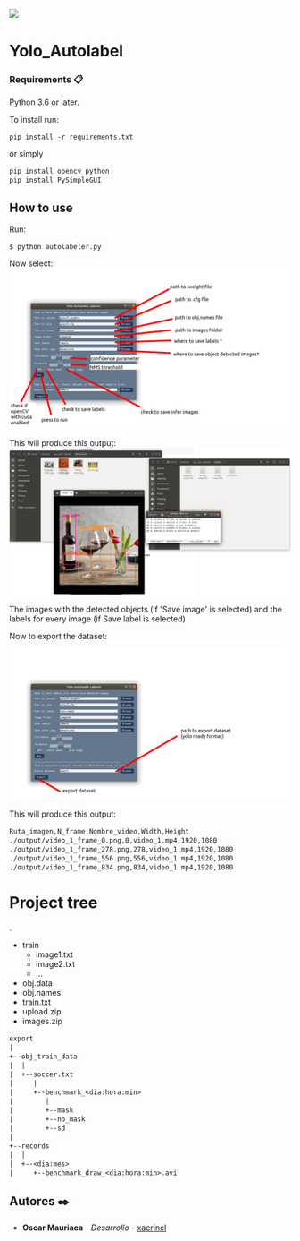 ![](https://user-images.githubusercontent.com/13696193/43165867-fe02e3b2-8f62-11e8-9fd0-cc7c86b11772.png)




# Yolo_Autolabel



### Requirements 📋

Python 3.6 or later.


To install run:

```
pip install -r requirements.txt
```
or simply
```
pip install opencv_python
pip install PySimpleGUI
```

## How to use 

Run:
```
$ python autolabeler.py
```
Now select:
![tutorial_1](/github_images/img1.png)


This will produce this output:
![tutorial_2](/github_images/img2.png)

The images with the detected objects (if 'Save image' is selected) and the labels for every image (if Save label is selected)

Now to export the dataset:

![tutorial_3](/github_images/img3.png)

This will produce this output:

```
Ruta_imagen,N_frame,Nombre_video,Width,Height
./output/video_1_frame_0.png,0,video_1.mp4,1920,1080
./output/video_1_frame_278.png,278,video_1.mp4,1920,1080
./output/video_1_frame_556.png,556,video_1.mp4,1920,1080
./output/video_1_frame_834.png,834,video_1.mp4,1920,1080
```

# Project tree

.
 * train
   * image1.txt
   * image2.txt
   * ...
 * obj.data
 * obj.names
 * train.txt
 * upload.zip
 * images.zip


```
export
|
+--obj_train_data
|  |
|  +--soccer.txt
|     |
|     +--benchmark_<dia:hora:min>
|        |
|        +--mask
|        +--no_mask
|        +--sd
|
+--records
|  |
|  +--<dia:mes>
|     +--benchmark_draw_<dia:hora:min>.avi
```



## Autores ✒️
* **Oscar Mauriaca** - *Desarrollo* - [xaerincl](https://github.com/xaerincl)
